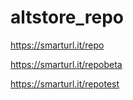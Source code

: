 # altstore_repo
https://smarturl.it/repo

https://smarturl.it/repobeta

https://smarturl.it/repotest
